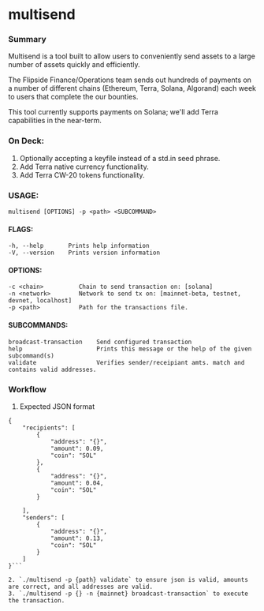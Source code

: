 # multisend

### Summary
Multisend is a tool built to allow users to conveniently send assets to a large number of assets quickly and efficiently. 

The Flipside Finance/Operations team sends out hundreds of payments on a number of different chains (Ethereum, Terra, Solana, Algorand) each week to users that complete the our bounties. 

This tool currently supports payments on Solana; we'll add Terra capabilities in the near-term.


### On Deck: 
1. Optionally accepting a keyfile instead of a std.in seed phrase.
2. Add Terra native currency functionality.
3. Add Terra CW-20 tokens functionality.

### USAGE:
    multisend [OPTIONS] -p <path> <SUBCOMMAND>

#### FLAGS:
    -h, --help       Prints help information
    -V, --version    Prints version information

#### OPTIONS:
    -c <chain>          Chain to send transaction on: [solana]
    -n <network>        Network to send tx on: [mainnet-beta, testnet, devnet, localhost]
    -p <path>           Path for the transactions file.

#### SUBCOMMANDS:
    broadcast-transaction    Send configured transaction
    help                     Prints this message or the help of the given subcommand(s)
    validate                 Verifies sender/receipiant amts. match and contains valid addresses.


### Workflow
1. Expected JSON format
```
{
    "recipients": [
	    {
            "address": "{}",
            "amount": 0.09,
            "coin": "SOL"
        },
	    {
            "address": "{}",
            "amount": 0.04,
            "coin": "SOL"
        }

    ],
    "senders": [
        {
            "address": "{}",
            "amount": 0.13,
            "coin": "SOL"
        }
    ]
}```

2. `./multisend -p {path} validate` to ensure json is valid, amounts are correct, and all addresses are valid.
3. `./multisend -p {} -n {mainnet} broadcast-transaction` to execute the transaction.